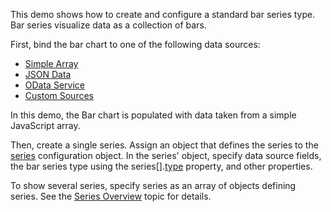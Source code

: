 This demo shows how to create and configure a standard bar series type. Bar series visualize data as a collection of bars. 

First, bind the bar chart to one of the following data sources: 

* [Simple Array](/Documentation/Guide/Data_Binding/Specify_a_Data_Source/Local_Array/)
* [JSON Data](/Documentation/Guide/Data_Binding/Specify_a_Data_Source/Read-Only_Data_in_JSON_Format/)
* [OData Service](/Documentation/Guide/Data_Binding/Specify_a_Data_Source/OData/)
* [Custom Sources](/Documentation/Guide/Data_Binding/Specify_a_Data_Source/Custom_Data_Sources/)

In this demo, the Bar chart is populated with data taken from a simple JavaScript array.

Then, create a single series. Assign an object that defines the series to the [series](/Documentation/ApiReference/UI_Components/dxChart/Configuration/series/) configuration object. In the series' object, specify data source fields, the bar series type using the series[].[type](/Documentation/ApiReference/UI_Components/dxChart/Configuration/series/#type) property, and other properties. 

To show several series, specify series as an array of objects defining series. See the [Series Overview](/Documentation/Guide/UI_Components/Chart/Series/Overview/) topic for details.